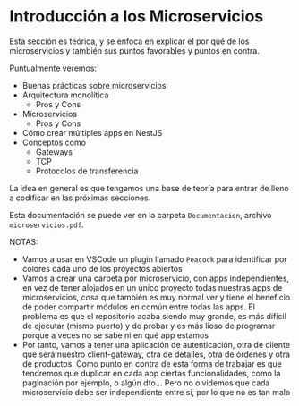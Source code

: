 # Introducción a los Microservicios

Esta sección es teórica, y se enfoca en explicar el por qué de los microservicios y también sus puntos favorables y puntos en contra.

Puntualmente veremos:

- Buenas prácticas sobre microservicios
- Arquitectura monolítica
  - Pros y Cons
- Microservicios
  - Pros y Cons
- Cómo crear múltiples apps en NestJS
- Conceptos como
  - Gateways
  - TCP
  - Protocolos de transferencia

La idea en general es que tengamos una base de teoría para entrar de lleno a codificar en las próximas secciones.

Esta documentación se puede ver en la carpeta `Documentacion`, archivo `microservicios.pdf`.

NOTAS:

- Vamos a usar en VSCode un plugin llamado `Peacock` para identificar por colores cada uno de los proyectos abiertos
- Vamos a crear una carpeta por microservicio, con apps independientes, en vez de tener alojados en un único proyecto todas nuestras apps de microservicios, cosa que también es muy normal ver y tiene el beneficio de poder compartir módulos en común entre todas las apps. El problema es que el repositorio acaba siendo muy grande, es más difícil de ejecutar (mismo puerto) y de probar y es más lioso de programar porque a veces no se sabe ni en qué app estamos
- Por tanto, vamos a tener una aplicación de autenticación, otra de cliente que será nuestro client-gateway, otra de detalles, otra de órdenes y otra de productos. Como punto en contra de esta forma de trabajar es que tendremos que duplicar en cada app ciertas funcionalidades, como la paginación por ejemplo, o algún dto... Pero no olvidemos que cada microservicio debe ser independiente entre sí, por lo que no es tan malo

